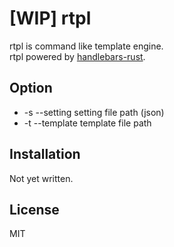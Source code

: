 # [WIP] rtpl
rtpl is command like template engine.  
rtpl powered by [handlebars-rust](https://github.com/sunng87/handlebars-rust).  

## Option
* -s --setting setting file path (json)
* -t --template template file path

## Installation
Not yet written.

## License
MIT
